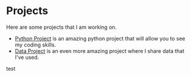# Projects

Here are some projects that I am working on. 

- [Python Project](./python_project/python_project.ipynb) is an amazing python project that will allow you to see my coding skills.
- [Data Project](./data_project/index.md) is an even more amazing project where I share data that I've used.



test